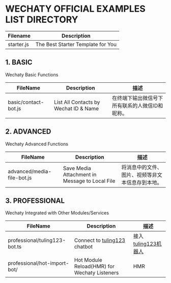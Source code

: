 # WECHATY OFFICIAL EXAMPLES LIST DIRECTORY

| Filename        | Description |
| ---             | ---         |
| starter.js      | The Best Starter Template for You |

## 1. BASIC

Wechaty Basic Functions

| FileName            | Description | 描述 |
| ---                 | ---   | ---         |
| basic/contact-bot.js      | List All Contacts by Wechat ID & Name | 在终端下输出微信号下所有联系的人微信ID和昵称。|

## 2. ADVANCED

Wechaty Advanced Functions

| FileName            | Description | 描述 |
| ---                 | ---   | ---         |
| advanced/media-file-bot.js   | Save Media Attachment in Message to Local File | 将消息中的文件、图片、视频等非文本信息存到本地。 |

## 3. PROFESSIONAL

Wechaty Integrated with Other Modules/Services

| FileName            | Description | 描述 |
| ---                 | ---   | ---         |
| professional/tuling123-bot.ts    | Connect to [tuling123](http://www.tuling123.com/) chatbot | 接入[tuling123机器人](http://www.tuling123.com/) |
| professional/hot-import-bot/ | Hot Module Reload(HMR) for Wechaty Listeners | HMR |
